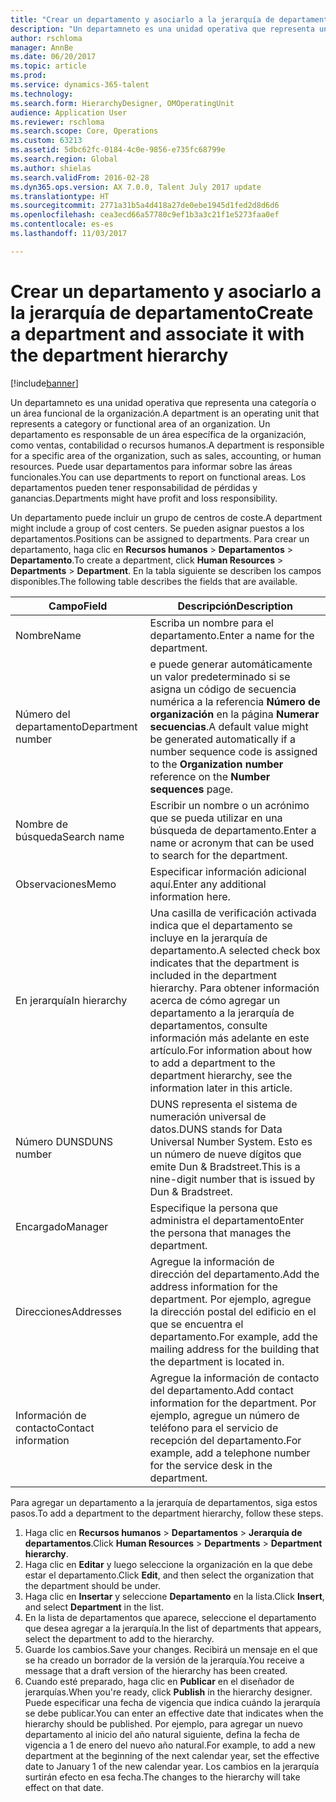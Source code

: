 ```yaml
---
title: "Crear un departamento y asociarlo a la jerarquía de departamento"
description: "Un departamneto es una unidad operativa que representa una categoría o un área funcional de la organización. Un departamento es responsable de un área específica de la organización, como ventas, contabilidad o recursos humanos. Puede usar departamentos para informar sobre las áreas funcionales. Los departamentos pueden tener responsabilidad de pérdidas y ganancias."
author: rschloma
manager: AnnBe
ms.date: 06/20/2017
ms.topic: article
ms.prod: 
ms.service: dynamics-365-talent
ms.technology: 
ms.search.form: HierarchyDesigner, OMOperatingUnit
audience: Application User
ms.reviewer: rschloma
ms.search.scope: Core, Operations
ms.custom: 63213
ms.assetid: 5dbc62fc-0184-4c0e-9856-e735fc68799e
ms.search.region: Global
ms.author: shielas
ms.search.validFrom: 2016-02-28
ms.dyn365.ops.version: AX 7.0.0, Talent July 2017 update
ms.translationtype: HT
ms.sourcegitcommit: 2771a31b5a4d418a27de0ebe1945d1fed2d8d6d6
ms.openlocfilehash: cea3ecd66a57780c9ef1b3a3c21f1e5273faa0ef
ms.contentlocale: es-es
ms.lasthandoff: 11/03/2017

---
```


# <a name="create-a-department-and-associate-it-with-the-department-hierarchy"></a><span data-ttu-id="34fee-106">Crear un departamento y asociarlo a la jerarquía de departamento</span><span class="sxs-lookup"><span data-stu-id="34fee-106">Create a department and associate it with the department hierarchy</span></span>

[!include[banner](includes/banner.md)]


<span data-ttu-id="34fee-107">Un departamneto es una unidad operativa que representa una categoría o un área funcional de la organización.</span><span class="sxs-lookup"><span data-stu-id="34fee-107">A department is an operating unit that represents a category or functional area of an organization.</span></span> <span data-ttu-id="34fee-108">Un departamento es responsable de un área específica de la organización, como ventas, contabilidad o recursos humanos.</span><span class="sxs-lookup"><span data-stu-id="34fee-108">A department is responsible for a specific area of the organization, such as sales, accounting, or human resources.</span></span> <span data-ttu-id="34fee-109">Puede usar departamentos para informar sobre las áreas funcionales.</span><span class="sxs-lookup"><span data-stu-id="34fee-109">You can use departments to report on functional areas.</span></span> <span data-ttu-id="34fee-110">Los departamentos pueden tener responsabilidad de pérdidas y ganancias.</span><span class="sxs-lookup"><span data-stu-id="34fee-110">Departments might have profit and loss responsibility.</span></span>

<span data-ttu-id="34fee-111">Un departamento puede incluir un grupo de centros de coste.</span><span class="sxs-lookup"><span data-stu-id="34fee-111">A department might include a group of cost centers.</span></span> <span data-ttu-id="34fee-112">Se pueden asignar puestos a los departamentos.</span><span class="sxs-lookup"><span data-stu-id="34fee-112">Positions can be assigned to departments.</span></span> <span data-ttu-id="34fee-113">Para crear un departamento, haga clic en **Recursos humanos** &gt; **Departamentos** &gt; **Departamento**.</span><span class="sxs-lookup"><span data-stu-id="34fee-113">To create a department, click **Human Resources** &gt; **Departments** &gt; **Department**.</span></span> <span data-ttu-id="34fee-114">En la tabla siguiente se describen los campos disponibles.</span><span class="sxs-lookup"><span data-stu-id="34fee-114">The following table describes the fields that are available.</span></span>

| <span data-ttu-id="34fee-115">Campo</span><span class="sxs-lookup"><span data-stu-id="34fee-115">Field</span></span>               | <span data-ttu-id="34fee-116">Descripción</span><span class="sxs-lookup"><span data-stu-id="34fee-116">Description</span></span>                                                                                                                                                                                                       |
|---------------------|-------------------------------------------------------------------------------------------------------------------------------------------------------------------------------------------------------------------|
| <span data-ttu-id="34fee-117">Nombre</span><span class="sxs-lookup"><span data-stu-id="34fee-117">Name</span></span>                | <span data-ttu-id="34fee-118">Escriba un nombre para el departamento.</span><span class="sxs-lookup"><span data-stu-id="34fee-118">Enter a name for the department.</span></span>                                                                                                                                                                                  |
| <span data-ttu-id="34fee-119">Número del departamento</span><span class="sxs-lookup"><span data-stu-id="34fee-119">Department number</span></span>   | <span data-ttu-id="34fee-120">e puede generar automáticamente un valor predeterminado si se asigna un código de secuencia numérica a la referencia **Número de organización** en la página **Numerar secuencias**.</span><span class="sxs-lookup"><span data-stu-id="34fee-120">A default value might be generated automatically if a number sequence code is assigned to the **Organization number** reference on the **Number sequences** page.</span></span>                                                 |
| <span data-ttu-id="34fee-121">Nombre de búsqueda</span><span class="sxs-lookup"><span data-stu-id="34fee-121">Search name</span></span>         | <span data-ttu-id="34fee-122">Escribir un nombre o un acrónimo que se pueda utilizar en una búsqueda de departamento.</span><span class="sxs-lookup"><span data-stu-id="34fee-122">Enter a name or acronym that can be used to search for the department.</span></span>                                                                                                                                            |
| <span data-ttu-id="34fee-123">Observaciones</span><span class="sxs-lookup"><span data-stu-id="34fee-123">Memo</span></span>                | <span data-ttu-id="34fee-124">Especificar información adicional aquí.</span><span class="sxs-lookup"><span data-stu-id="34fee-124">Enter any additional information here.</span></span>                                                                                                                                                                            |
| <span data-ttu-id="34fee-125">En jerarquía</span><span class="sxs-lookup"><span data-stu-id="34fee-125">In hierarchy</span></span>        | <span data-ttu-id="34fee-126">Una casilla de verificación activada indica que el departamento se incluye en la jerarquía de departamento.</span><span class="sxs-lookup"><span data-stu-id="34fee-126">A selected check box indicates that the department is included in the department hierarchy.</span></span> <span data-ttu-id="34fee-127">Para obtener información acerca de cómo agregar un departamento a la jerarquía de departamentos, consulte información más adelante en este artículo.</span><span class="sxs-lookup"><span data-stu-id="34fee-127">For information about how to add a department to the department hierarchy, see the information later in this article.</span></span> |
| <span data-ttu-id="34fee-128">Número DUNS</span><span class="sxs-lookup"><span data-stu-id="34fee-128">DUNS number</span></span>         | <span data-ttu-id="34fee-129">DUNS representa el sistema de numeración universal de datos.</span><span class="sxs-lookup"><span data-stu-id="34fee-129">DUNS stands for Data Universal Number System.</span></span> <span data-ttu-id="34fee-130">Esto es un número de nueve dígitos que emite Dun & Bradstreet.</span><span class="sxs-lookup"><span data-stu-id="34fee-130">This is a nine-digit number that is issued by Dun & Bradstreet.</span></span>                                                                                                     |
| <span data-ttu-id="34fee-131">Encargado</span><span class="sxs-lookup"><span data-stu-id="34fee-131">Manager</span></span>             | <span data-ttu-id="34fee-132">Especifique la persona que administra el departamento</span><span class="sxs-lookup"><span data-stu-id="34fee-132">Enter the persona that manages the department.</span></span>                                                                                                                                                                    |
| <span data-ttu-id="34fee-133">Direcciones</span><span class="sxs-lookup"><span data-stu-id="34fee-133">Addresses</span></span>           | <span data-ttu-id="34fee-134">Agregue la información de dirección del departamento.</span><span class="sxs-lookup"><span data-stu-id="34fee-134">Add the address information for the department.</span></span> <span data-ttu-id="34fee-135">Por ejemplo, agregue la dirección postal del edificio en el que se encuentra el departamento.</span><span class="sxs-lookup"><span data-stu-id="34fee-135">For example, add the mailing address for the building that the department is located in.</span></span>                                                                          |
| <span data-ttu-id="34fee-136">Información de contacto</span><span class="sxs-lookup"><span data-stu-id="34fee-136">Contact information</span></span> | <span data-ttu-id="34fee-137">Agregue la información de contacto del departamento.</span><span class="sxs-lookup"><span data-stu-id="34fee-137">Add contact information for the department.</span></span> <span data-ttu-id="34fee-138">Por ejemplo, agregue un número de teléfono para el servicio de recepción del departamento.</span><span class="sxs-lookup"><span data-stu-id="34fee-138">For example, add a telephone number for the service desk in the department.</span></span>                                                                                           |

<span data-ttu-id="34fee-139">Para agregar un departamento a la jerarquía de departamentos, siga estos pasos.</span><span class="sxs-lookup"><span data-stu-id="34fee-139">To add a department to the department hierarchy, follow these steps.</span></span>

1.  <span data-ttu-id="34fee-140">Haga clic en **Recursos humanos** &gt; **Departamentos** &gt; **Jerarquía de departamentos**.</span><span class="sxs-lookup"><span data-stu-id="34fee-140">Click **Human Resources** &gt; **Departments** &gt; **Department hierarchy**.</span></span>
2.  <span data-ttu-id="34fee-141">Haga clic en **Editar** y luego seleccione la organización en la que debe estar el departamento.</span><span class="sxs-lookup"><span data-stu-id="34fee-141">Click **Edit**, and then select the organization that the department should be under.</span></span>
3.  <span data-ttu-id="34fee-142">Haga clic en **Insertar** y seleccione **Departamento** en la lista.</span><span class="sxs-lookup"><span data-stu-id="34fee-142">Click **Insert**, and select **Department** in the list.</span></span>
4.  <span data-ttu-id="34fee-143">En la lista de departamentos que aparece, seleccione el departamento que desea agregar a la jerarquía.</span><span class="sxs-lookup"><span data-stu-id="34fee-143">In the list of departments that appears, select the department to add to the hierarchy.</span></span>
5.  <span data-ttu-id="34fee-144">Guarde los cambios.</span><span class="sxs-lookup"><span data-stu-id="34fee-144">Save your changes.</span></span> <span data-ttu-id="34fee-145">Recibirá un mensaje en el que se ha creado un borrador de la versión de la jerarquía.</span><span class="sxs-lookup"><span data-stu-id="34fee-145">You receive a message that a draft version of the hierarchy has been created.</span></span>
6.  <span data-ttu-id="34fee-146">Cuando esté preparado, haga clic en **Publicar** en el diseñador de jerarquías.</span><span class="sxs-lookup"><span data-stu-id="34fee-146">When you're ready, click **Publish** in the hierarchy designer.</span></span> <span data-ttu-id="34fee-147">Puede especificar una fecha de vigencia que indica cuándo la jerarquía se debe publicar.</span><span class="sxs-lookup"><span data-stu-id="34fee-147">You can enter an effective date that indicates when the hierarchy should be published.</span></span> <span data-ttu-id="34fee-148">Por ejemplo, para agregar un nuevo departamento al inicio del año natural siguiente, defina la fecha de vigencia a 1 de enero del nuevo año natural.</span><span class="sxs-lookup"><span data-stu-id="34fee-148">For example, to add a new department at the beginning of the next calendar year, set the effective date to January 1 of the new calendar year.</span></span> <span data-ttu-id="34fee-149">Los cambios en la jerarquía surtirán efecto en esa fecha.</span><span class="sxs-lookup"><span data-stu-id="34fee-149">The changes to the hierarchy will take effect on that date.</span></span>





